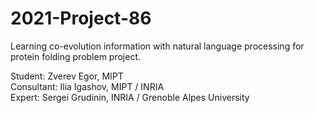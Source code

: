 # 2021-Project-86
Learning co-evolution information with natural language processing for protein folding problem project.   
  
Student: Zverev Egor, MIPT  
Consultant: Ilia Igashov, MIPT / INRIA  
Expert: Sergei Grudinin, INRIA / Grenoble Alpes University

